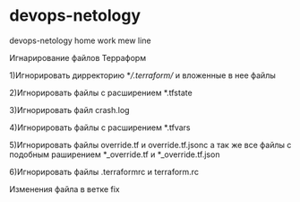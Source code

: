 # devops-netology
devops-netology home work
mew line

Игнарирование файлов Терраформ

1)Игнорировать дирректорию **/.terraform/* и вложенные в нее файлы

2)Игнорировать файлы с расширением *.tfstate

3)Игнорировать файл crash.log

4)Игнорировать файлы с расширением *.tfvars

5)Игнорировать файлы override.tf и override.tf.jsonс а так же все файлы с подобным раширением *_override.tf и *_override.tf.json

6)Игнорировать файлы .terraformrc и terraform.rc

Изменения файла в ветке fix
